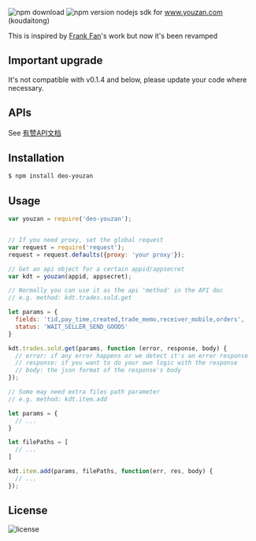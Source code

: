 ![npm download](https://img.shields.io/npm/dt/deo-youzan.svg)
![npm version](https://img.shields.io/npm/v/deo-youzan.svg)
nodejs sdk for www.youzan.com (koudaitong)

This is inspired by [Frank Fan](https://github.com/frankwaizi/youzan)'s work but now it's been revamped

## Important upgrade

It's not compatible with v0.1.4 and below, please update your code where necessary.

## APIs

See [有赞API文档](http://open.koudaitong.com/doc)

## Installation

```sh
$ npm install deo-youzan
```

## Usage
```js
var youzan = require('deo-youzan');


// If you need proxy, set the global request
var request = require('request');
request = request.defaults({proxy: 'your proxy'});

// Get an api object for a certain appid/appsecret
var kdt = youzan(appid, appsecret);

// Normally you can use it as the api 'method' in the API doc
// e.g. method: kdt.trades.sold.get

let params = {
  fields: 'tid,pay_time,created,trade_memo,receiver_mobile,orders',
  status: 'WAIT_SELLER_SEND_GOODS'
}

kdt.trades.sold.get(params, function (error, response, body) {
  // error: if any error happens or we detect it's an error response
  // response: if you want to do your own logic with the response
  // body: the json format of the response's body
});

// Some may need extra files path parameter
// e.g. method: kdt.item.add

let params = {
  // ...
}

let filePaths = [
  // ...
]

kdt.item.add(params, filePaths, function(err, res, body) {
  // ...
});
```
## License

![license](https://img.shields.io/npm/l/deo-youzan.svg)
